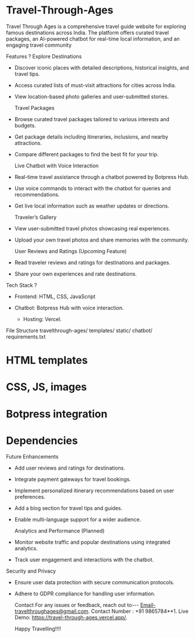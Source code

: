 # Travel-Through-Ages

Travel Through Ages is a comprehensive travel guide website for exploring famous destinations across India.
The platform offers curated travel packages, an AI-powered chatbot for real-time local information, and an
engaging travel community

Features ?
Explore Destinations
- Discover iconic places with detailed descriptions, historical insights, and travel tips.
- Access curated lists of must-visit attractions for cities across India.
- View location-based photo galleries and user-submitted stories.

  Travel Packages
- Browse curated travel packages tailored to various interests and budgets.
- Get package details including itineraries, inclusions, and nearby attractions.
- Compare different packages to find the best fit for your trip.

  Live Chatbot with Voice Interaction
- Real-time travel assistance through a chatbot powered by Botpress Hub.
- Use voice commands to interact with the chatbot for queries and recommendations.
- Get live local information such as weather updates or directions.

  Traveler’s Gallery
- View user-submitted travel photos showcasing real experiences.
- Upload your own travel photos and share memories with the community.

  User Reviews and Ratings (Upcoming Feature)
- Read traveler reviews and ratings for destinations and packages.
- Share your own experiences and rate destinations.

Tech Stack ?
- Frontend: HTML, CSS, JavaScript
- Chatbot: Botpress Hub with voice interaction.

  - Hosting: Vercel.

File Structure travelthrough-ages/
templates/
static/
chatbot/
requirements.txt
# HTML templates
# CSS, JS, images
# Botpress integration
# Dependencies

Future Enhancements
- Add user reviews and ratings for destinations.
- Integrate payment gateways for travel bookings.
- Implement personalized itinerary recommendations based on user preferences.
- Add a blog section for travel tips and guides.
- Enable multi-language support for a wider audience.

  Analytics and Performance (Planned)
- Monitor website traffic and popular destinations using integrated analytics.
- Track user engagement and interactions with the chatbot.

Security and Privacy
- Ensure user data protection with secure communication protocols.
- Adhere to GDPR compliance for handling user information.

  Contact For any issues or feedback, reach out to---
  Email-travelthroughages@gmail.com.
  Contact Number : +91 9865784**1.
  Live Demo: https://travel-through-ages.vercel.app/.

  Happy Travelling!!!!

